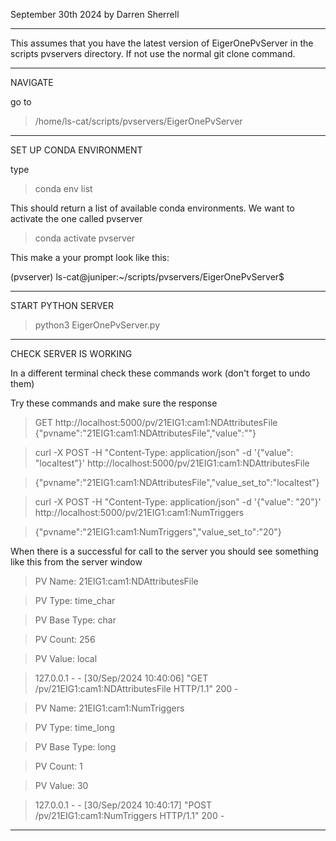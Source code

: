 September 30th 2024 by Darren Sherrell

----
This assumes that you have the latest version of EigerOnePvServer in the scripts pvservers directory. 
If not use the normal git clone command.

  
--------
NAVIGATE 

go to 
> /home/ls-cat/scripts/pvservers/EigerOnePvServer

------------------------
SET UP CONDA ENVIRONMENT

type
> conda env list

This should return a list of available conda environments. 
We want to activate the one called pvserver

> conda activate pvserver

This make a your prompt look like this:

(pvserver) ls-cat@juniper:~/scripts/pvservers/EigerOnePvServer$


-------------------
START PYTHON SERVER
> python3 EigerOnePvServer.py


------
CHECK SERVER IS WORKING

In a different terminal check these commands work (don't forget to undo them)

Try these commands and make sure the response

> GET http://localhost:5000/pv/21EIG1:cam1:NDAttributesFile
> {"pvname":"21EIG1:cam1:NDAttributesFile","value":""}


> curl -X POST -H "Content-Type: application/json" -d '{"value": "localtest"}' http://localhost:5000/pv/21EIG1:cam1:NDAttributesFile

> {"pvname":"21EIG1:cam1:NDAttributesFile","value_set_to":"localtest"}



> curl -X POST -H "Content-Type: application/json" -d '{"value": "20"}' http://localhost:5000/pv/21EIG1:cam1:NumTriggers

> {"pvname":"21EIG1:cam1:NumTriggers","value_set_to":"20"}


When there is a successful for call to the server you should see something like this from the server window

> PV Name: 21EIG1:cam1:NDAttributesFile

> PV Type: time_char

> PV Base Type: char

> PV Count: 256

> PV Value: local

> 127.0.0.1 - - [30/Sep/2024 10:40:06] "GET /pv/21EIG1:cam1:NDAttributesFile HTTP/1.1" 200 -

> PV Name: 21EIG1:cam1:NumTriggers

> PV Type: time_long

> PV Base Type: long

> PV Count: 1

> PV Value: 30

> 127.0.0.1 - - [30/Sep/2024 10:40:17] "POST /pv/21EIG1:cam1:NumTriggers HTTP/1.1" 200 -

-------

